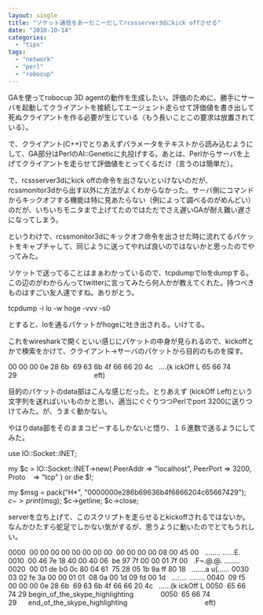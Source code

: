 ```yaml
---
layout: single
title: "ソケット通信をあーだこーだしてrcssserver3dにkick offさせる"
date: "2010-10-14"
categories: 
  - "tips"
tags: 
  - "network"
  - "perl"
  - "robocup"
---
```


GAを使ってrobocup 3D agentの動作を生成したい。評価のために、勝手にサーバを起動してクライアントを接続してエージェント走らせて評価値を書き出して死ぬクライアントを作る必要が生じている（もう長いことこの要求は放置されている）。

で、クライアント(C++)でとりあえずパラメータをテキストから読み込むようにして、GA部分はPerlのAI::Geneticに丸投げする。あとは、Perlからサーバを上げてクライアントを走らせて評価値をとってくるだけ（言うのは簡単だ）。

で、rcssserver3dにkick offの命令を出さないといけないのだが、rcssmonitor3dから出す以外に方法がよくわからなかった。サーバ側にコマンドからキックオフする機能は特に見あたらない（例によって調べるのがめんどい）のだが、いちいちモニタまで上げてたのではただでさえ遅いGAが耐え難い遅さになってしまう。

というわけで、rcssmonitor3dにキックオフ命令を出させた時に流れてるパケットをキャプチャして、同じように送ってやれば良いのではないかと思ったのでやってみた。

ソケットで送ってることはまぁわかっているので、tcpdumpでloをdumpする。この辺のがわからんってtwitterに言ってみたら何人かが教えてくれた。持つべきものはすごい友人達ですね。ありがとう。

tcpdump -i lo -w hoge -vvv -s0

とすると、loを通るパケットがhogeに吐き出される。いけてる。

これをwiresharkで開くといい感じにパケットの中身が見られるので、kickoffとかで検索をかけて、クライアント→サーバのパケットから目的のものを探す。

00 00 00 0e 28 6b  69 63 6b 4f 66 66 20 4c   ....(k ickOff L
65 66 74 29                                        eft)

目的のパケットのdata部はこんな感じだった。とりあえず (kickOff Left)という文字列を送ればいいものかと思い、適当にぐぐりつつPerlでport 3200に送りつけてみた。が、うまく動かない。

やはりdata部をそのままコピーするしかないと悟り、１６進数で送るようにしてみた。

use IO::Socket::INET;

my $c = IO::Socket::INET->new(
    PeerAddr => "localhost",
    PeerPort => 3200,
    Proto    => "tcp"
) or die $!;

my $msg = pack("H\*", "0000000e286b69636b4f6666204c65667429");
$c->print($msg);
$c->getline;
$c->close;

serverを立ち上げて、このスクリプトを走らせるとkickoffされるではないか。なんかひたすら蛇足でしかない気がするが、思うように動いたのでとてもうれしい。

0000  00 00 00 00 00 00 00 00  00 00 00 00 08 00 45 00   ........ ......E. 0010  00 46 7e 18 40 00 40 06  be 97 7f 00 00 01 7f 00   .F~.@.@. ........ 0020  00 01 de b0 0c 80 04 61  75 28 05 1b 9a ff 80 18   .......a u(...... 0030  03 02 fe 3a 00 00 01 01  08 0a 00 1d 09 fd 00 1d   ...:.... ........ 0040  09 f5 00 00 00 0e 28 6b  69 63 6b 4f 66 66 20 4c   ......(k ickOff L 0050  65 66 74 29 begin\_of\_the\_skype\_highlighting              0050  65 66 74 29      end\_of\_the\_skype\_highlighting                                        eft)

